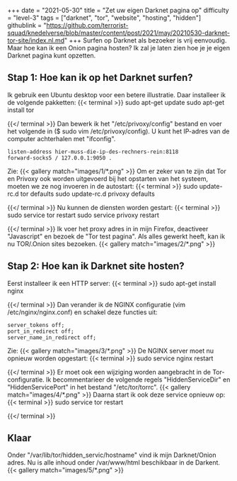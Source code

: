 +++
date = "2021-05-30"
title = "Zet uw eigen Darknet pagina op"
difficulty = "level-3"
tags = ["darknet", "tor", "website", "hosting", "hidden"]
githublink = "https://github.com/terrorist-squad/knedelverse/blob/master/content/post/2021/may/20210530-darknet-tor-site/index.nl.md"
+++
Surfen op Darknet als bezoeker is vrij eenvoudig. Maar hoe kan ik een Onion pagina hosten? Ik zal je laten zien hoe je je eigen Darknet pagina kunt opzetten.
## Stap 1: Hoe kan ik op het Darknet surfen?
Ik gebruik een Ubuntu desktop voor een betere illustratie. Daar installeer ik de volgende pakketten:
{{< terminal >}}
sudo apt-get update
sudo apt-get install tor 

{{</ terminal >}}
Dan bewerk ik het "/etc/privoxy/config" bestand en voer het volgende in ($ sudo vim /etc/privoxy/config). U kunt het IP-adres van de computer achterhalen met "ifconfig".
```
listen-address hier-muss-die-ip-des-rechners-rein:8118
forward-socks5 / 127.0.0.1:9050 .

```
Zie:
{{< gallery match="images/1/*.png" >}}
Om er zeker van te zijn dat Tor en Privoxy ook worden uitgevoerd bij het opstarten van het systeem, moeten we ze nog invoeren in de autostart:
{{< terminal >}}
sudo update-rc.d tor defaults
sudo update-rc.d privoxy defaults

{{</ terminal >}}
Nu kunnen de diensten worden gestart:
{{< terminal >}}
sudo service tor restart
sudo service privoxy restart

{{</ terminal >}}
Ik voer het proxy adres in in mijn Firefox, deactiveer "Javascript" en bezoek de "Tor test pagina". Als alles gewerkt heeft, kan ik nu TOR/.Onion sites bezoeken.
{{< gallery match="images/2/*.png" >}}

## Stap 2: Hoe kan ik Darknet site hosten?
Eerst installeer ik een HTTP server:
{{< terminal >}}
sudo apt-get install nginx

{{</ terminal >}}
Dan verander ik de NGINX configuratie (vim /etc/nginx/nginx.conf) en schakel deze functies uit:
```
server_tokens off;
port_in_redirect off;
server_name_in_redirect off;

```
Zie:
{{< gallery match="images/3/*.png" >}}
De NGINX server moet nu opnieuw worden opgestart:
{{< terminal >}}
sudo service nginx restart

{{</ terminal >}}
Er moet ook een wijziging worden aangebracht in de Tor-configuratie. Ik becommentarieer de volgende regels "HiddenServiceDir" en "HiddenServicePort" in het bestand "/etc/tor/torrc".
{{< gallery match="images/4/*.png" >}}
Daarna start ik ook deze service opnieuw op:
{{< terminal >}}
sudo service tor restart

{{</ terminal >}}

## Klaar
Onder "/var/lib/tor/hidden_servic/hostname" vind ik mijn Darknet/Onion adres. Nu is alle inhoud onder /var/www/html beschikbaar in de Darkent.
{{< gallery match="images/5/*.png" >}}
